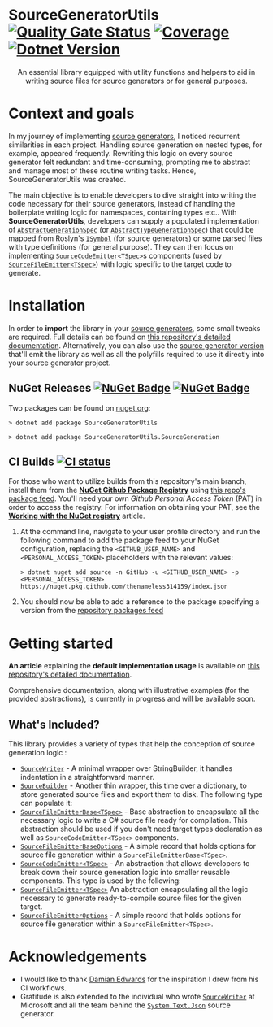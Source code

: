 # **SourceGeneratorUtils** [![Quality Gate Status](https://sonarcloud.io/api/project_badges/measure?project=thenameless314159_SourceGeneratorUtils&metric=alert_status)](https://sonarcloud.io/summary/new_code?id=thenameless314159_SourceGeneratorUtils) [![Coverage](https://sonarcloud.io/api/project_badges/measure?project=thenameless314159_SourceGeneratorUtils&metric=coverage)](https://sonarcloud.io/summary/new_code?id=thenameless314159_SourceGeneratorUtils) [![Dotnet Version](https://img.shields.io/badge/dotnet-netstandard2.0-blue)](https://learn.microsoft.com/fr-fr/dotnet/standard/net-standard?tabs=net-standard-2-0)

<p align="center">An essential library equipped with utility functions and helpers to aid in writing source files for source generators or for general purposes.</p>

# Context and goals

In my journey of implementing [source generators](https://learn.microsoft.com/en-us/dotnet/csharp/roslyn-sdk/source-generators-overview), I noticed recurrent similarities in each project. Handling source generation on nested types, for example, appeared frequently. Rewriting this logic on every source generator felt redundant and time-consuming, prompting me to abstract and manage most of these routine writing tasks. Hence, SourceGeneratorUtils was created. 

The main objective is to enable developers to dive straight into writing the code necessary for their source generators, instead of handling the boilerplate writing logic for namespaces, containing types etc.. With **SourceGeneratorUtils**, developers can supply a populated implementation of [`AbstractGenerationSpec`](https://github.com/thenameless314159/SourceGeneratorUtils/blob/main/src/SourceGeneratorUtils/AbstractGenerationSpec.cs) (or [`AbstractTypeGenerationSpec`](https://github.com/thenameless314159/SourceGeneratorUtils/blob/main/src/SourceGeneratorUtils/AbstractTypeGenerationSpec.cs)) that could be mapped from Roslyn's [`ISymbol`](https://learn.microsoft.com/en-us/dotnet/api/microsoft.codeanalysis.isymbol?view=roslyn-dotnet-4.6.0) (for source generators) or some parsed files with type definitions (for general purpose). They can then focus on implementing [`SourceCodeEmitter<TSpec>`](https://github.com/thenameless314159/SourceGeneratorUtils/blob/main/src/SourceGeneratorUtils/SourceCodeEmitter.cs)s components (used by [`SourceFileEmitter<TSpec>`](https://github.com/thenameless314159/SourceGeneratorUtils/blob/main/src/SourceGeneratorUtils/SourceFileEmitter.cs)) with logic specific to the target code to generate.

# Installation
In order to **import** the library in your [source generators](https://learn.microsoft.com/en-us/dotnet/csharp/roslyn-sdk/source-generators-overview), some small tweaks are required. Full details can be found on [this repository's detailed documentation](https://thenameless314159.github.io/SourceGeneratorUtils/articles/install.html). Alternatively, you can also use the [source generator version](https://www.nuget.org/packages/SourceGeneratorUtils.SourceGeneration/) that'll emit the library as well as all the polyfills required to use it directly into your source generator project.

## NuGet Releases [![NuGet Badge](https://buildstats.info/nuget/SourceGeneratorUtils)](https://www.nuget.org/packages/SourceGeneratorUtils/) [![NuGet Badge](https://buildstats.info/nuget/SourceGeneratorUtils.SourceGeneration)](https://www.nuget.org/packages/SourceGeneratorUtils.SourceGeneration/)

Two packages can be found on [nuget.org](https://www.nuget.org/packages/SourceGeneratorUtils):

``` console
> dotnet add package SourceGeneratorUtils
```

``` console
> dotnet add package SourceGeneratorUtils.SourceGeneration
```

## CI Builds [![CI status](https://github.com/thenameless314159/SourceGeneratorUtils/actions/workflows/ci.yml/badge.svg)](https://github.com/thenameless314159/SourceGeneratorUtils/actions/workflows/ci.yml)
For those who want to utilize builds from this repository's main branch, install them from the [**NuGet Github Package Registry**](https://docs.github.com/en/enterprise-server@3.8/packages/working-with-a-github-packages-registry/working-with-the-nuget-registry) using [this repo's package feed](https://github.com/thenameless314159/SourceGeneratorUtils/pkgs/nuget/SourceGeneratorUtils). 
You'll need your own *Github Personal Access Token* (PAT) in order to access the registry. For information on obtaining your PAT, see the [**Working with the NuGet registry**](https://docs.github.com/en/enterprise-server@3.8/packages/working-with-a-github-packages-registry/working-with-the-nuget-registry#installing-a-package) article.

1. At the command line, navigate to your user profile directory and run the following command to add the package feed to your NuGet configuration, replacing the `<GITHUB_USER_NAME>` and `<PERSONAL_ACCESS_TOKEN>` placeholders with the relevant values:
    ``` shell
    > dotnet nuget add source -n GitHub -u <GITHUB_USER_NAME> -p <PERSONAL_ACCESS_TOKEN> https://nuget.pkg.github.com/thenameless314159/index.json
    ```
2. You should now be able to add a reference to the package specifying a version from the [repository packages feed](https://github.com/thenameless314159/SourceGeneratorUtils/pkgs/nuget/SourceGeneratorUtils)

# Getting started

**An article** explaining the **default implementation usage** is available on [this repository's detailed documentation](https://thenameless314159.github.io/SourceGeneratorUtils/articles/usage.html).

Comprehensive documentation, along with illustrative examples (for the provided abstractions), is currently in progress and will be available soon.

## What's Included?
This library provides a variety of types that help the conception of source generation logic :

- [`SourceWriter`](https://github.com/thenameless314159/SourceGeneratorUtils/blob/main/src/SourceGeneratorUtils/SourceWriter.cs) - A minimal wrapper over StringBuilder, it handles indentation in a straightforward manner.
- [`SourceBuilder`](https://github.com/thenameless314159/SourceGeneratorUtils/blob/main/src/SourceGeneratorUtils/SourceBuilder.cs) - Another thin wrapper, this time over a dictionary, to store generated source files and export them to disk. The following type can populate it:
- [`SourceFileEmitterBase<TSpec>`](https://github.com/thenameless314159/SourceGeneratorUtils/blob/main/src/SourceGeneratorUtils/SourceFileEmitterBase.cs) - Base abstraction to encapsulate all the necessary logic to write a C# source file ready for compilation. This abstraction should be used if you don't need target types declaration as well as `SourceCodeEmitter<TSpec>` components.
- [`SourceFileEmitterBaseOptions`](https://github.com/thenameless314159/SourceGeneratorUtils/blob/main/src/SourceGeneratorUtils/SourceFileEmitterBaseOptions.cs) - A simple record that holds options for source file generation within a `SourceFileEmitterBase<TSpec>`.
- [`SourceCodeEmitter<TSpec>`](https://github.com/thenameless314159/SourceGeneratorUtils/blob/main/src/SourceGeneratorUtils/SourceCodeEmitter.cs) - An abstraction that allows developers to break down their source generation logic into smaller reusable components. This type is used by the following:
- [`SourceFileEmitter<TSpec>`](https://github.com/thenameless314159/SourceGeneratorUtils/blob/main/src/SourceGeneratorUtils/SourceFileEmitter.cs) An abstraction encapsulating all the logic necessary to generate ready-to-compile source files for the given target.
- [`SourceFileEmitterOptions`](https://github.com/thenameless314159/SourceGeneratorUtils/blob/main/src/SourceGeneratorUtils/SourceFileEmitterOptions.cs) - A simple record that holds options for source file generation within a `SourceFileEmitter<TSpec>`.

# Acknowledgements
- I would like to thank [Damian Edwards](https://github.com/DamianEdwards) for the inspiration I drew from his CI workflows.
- Gratitude is also extended to the individual who wrote [`SourceWriter`](https://github.com/dotnet/runtime/blob/main/src/libraries/System.Text.Json/gen/Helpers/SourceWriter.cs) at Microsoft and all the team behind the [`System.Text.Json`](https://github.com/dotnet/runtime/tree/main/src/libraries/System.Text.Json/gen) source generator.
